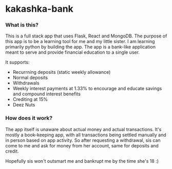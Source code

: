# kakashka-bank

### What is this?

This is a full stack app that uses Flask, React and MongoDB. The purpose of this app is to be a learning tool for me and my little sister. I am learning primarily 
python by building the app. The app is a bank-like application meant to serve and provide financial education to a single user. 

It supports:
- Recurrning deposits (static weekly allowance)
- Normal deposits
- Withdrawals
- Weekly interest payments at 1.33% to encourage and educate savings and compound interest benefits
- Crediting at 15%
- Deez Nuts

### How does it work?

The app itself is unaware about actual money and actual transactions. It's mostly a book-keeping app, with all transactions being settled manually and in person
based on app activity. So after requesting a withdrawal, sis can come to me and ask for money from her account, same for deposits and credit.

Hopefully sis won't outsmart me and bankrupt me by the time she's 18 :)
